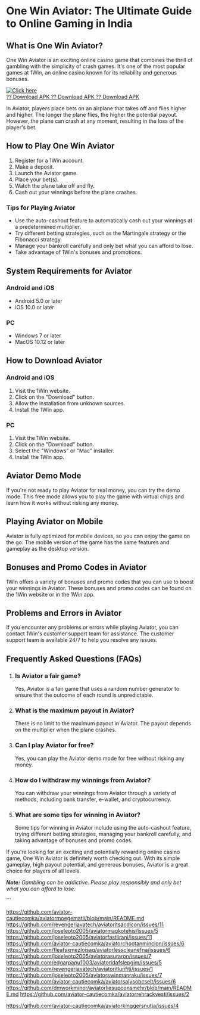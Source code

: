 # One Win Aviator: The Ultimate Guide to Online Gaming in India

## What is One Win Aviator?

One Win Aviator is an exciting online casino game that combines the
thrill of gambling with the simplicity of crash games. It\'s one of the
most popular games at 1Win, an online casino known for its reliability
and generous bonuses.

[![Click
here](https://readscoops.com/wp-content/uploads/2023/03/Readscoop-aviator-1-1.jpg)](https://traff.sbs/deff)\
[?? Download APK ?? Download APK ?? Download
APK](https://traff.sbs/deff)

In Aviator, players place bets on an airplane that takes off and flies
higher and higher. The longer the plane flies, the higher the potential
payout. However, the plane can crash at any moment, resulting in the
loss of the player\'s bet.

## How to Play One Win Aviator

1.  Register for a 1Win account.
2.  Make a deposit.
3.  Launch the Aviator game.
4.  Place your bet(s).
5.  Watch the plane take off and fly.
6.  Cash out your winnings before the plane crashes.

### Tips for Playing Aviator

-   Use the auto-cashout feature to automatically cash out your winnings
    at a predetermined multiplier.
-   Try different betting strategies, such as the Martingale strategy or
    the Fibonacci strategy.
-   Manage your bankroll carefully and only bet what you can afford to
    lose.
-   Take advantage of 1Win\'s bonuses and promotions.

## System Requirements for Aviator

### Android and iOS

-   Android 5.0 or later
-   iOS 10.0 or later

### PC

-   Windows 7 or later
-   MacOS 10.12 or later

## How to Download Aviator

### Android and iOS

1.  Visit the 1Win website.
2.  Click on the "Download" button.
3.  Allow the installation from unknown sources.
4.  Install the 1Win app.

### PC

1.  Visit the 1Win website.
2.  Click on the "Download" button.
3.  Select the "Windows" or "Mac" installer.
4.  Install the 1Win app.

## Aviator Demo Mode

If you\'re not ready to play Aviator for real money, you can try the
demo mode. This free mode allows you to play the game with virtual chips
and learn how it works without risking any money.

## Playing Aviator on Mobile

Aviator is fully optimized for mobile devices, so you can enjoy the game
on the go. The mobile version of the game has the same features and
gameplay as the desktop version.

## Bonuses and Promo Codes in Aviator

1Win offers a variety of bonuses and promo codes that you can use to
boost your winnings in Aviator. These bonuses and promo codes can be
found on the 1Win website or in the 1Win app.

## Problems and Errors in Aviator

If you encounter any problems or errors while playing Aviator, you can
contact 1Win\'s customer support team for assistance. The customer
support team is available 24/7 to help you resolve any issues.

## Frequently Asked Questions (FAQs)

1.  ### Is Aviator a fair game?

    Yes, Aviator is a fair game that uses a random number generator to
    ensure that the outcome of each round is unpredictable.

2.  ### What is the maximum payout in Aviator?

    There is no limit to the maximum payout in Aviator. The payout
    depends on the multiplier when the plane crashes.

3.  ### Can I play Aviator for free?

    Yes, you can play the Aviator demo mode for free without risking any
    money.

4.  ### How do I withdraw my winnings from Aviator?

    You can withdraw your winnings from Aviator through a variety of
    methods, including bank transfer, e-wallet, and cryptocurrency.

5.  ### What are some tips for winning in Aviator?

    Some tips for winning in Aviator include using the auto-cashout
    feature, trying different betting strategies, managing your bankroll
    carefully, and taking advantage of bonuses and promo codes.

If you\'re looking for an exciting and potentially rewarding online
casino game, One Win Aviator is definitely worth checking out. With its
simple gameplay, high payout potential, and generous bonuses, Aviator is
a great choice for players of all levels.

***Note:*** *Gambling can be addictive. Please play responsibly and only
bet what you can afford to lose.*

\`\`\`

https://github.com/aviator-cautiecomka/aviatormoegematli/blob/main/README.md
https://github.com/revengerjavatech/aviatoritsacdicon/issues/11
https://github.com/joseleoto2005/aviatormagkotehis/issues/5
https://github.com/joseleoto2005/aviatorfastlirani/issues/11
https://github.com/aviator-cautiecomka/aviatorchootanminclon/issues/6
https://github.com/fleafsxmezloisaq/aviatorlesscleanefna/issues/6
https://github.com/joseleoto2005/aviatorasuraron/issues/7
https://github.com/edgarpapu1003/aviatoridafslepgim/issues/5
https://github.com/revengerjavatech/aviatoritlunfiti/issues/1
https://github.com/joseleoto2005/aviatorswinmanraku/issues/7
https://github.com/aviator-cautiecomka/aviatorsalysobcselt/issues/6
https://github.com/dmworkminor/aviatorliesupconsmehr/blob/main/README.md
https://github.com/aviator-cautiecomka/aviatorrehrackvesti/issues/2

https://github.com/aviator-cautiecomka/aviatorkinggersnutja/issues/4
